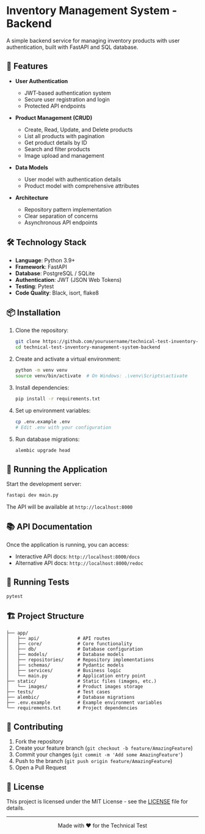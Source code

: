 # Inventory Management System - Backend

A simple backend service for managing inventory products with user authentication, built with FastAPI and SQL database.

## 🚀 Features

- **User Authentication**
  - JWT-based authentication system
  - Secure user registration and login
  - Protected API endpoints

- **Product Management (CRUD)**
  - Create, Read, Update, and Delete products
  - List all products with pagination
  - Get product details by ID
  - Search and filter products
  - Image upload and management

- **Data Models**
  - User model with authentication details
  - Product model with comprehensive attributes

- **Architecture**
  - Repository pattern implementation
  - Clear separation of concerns
  - Asynchronous API endpoints

## 🛠️ Technology Stack

- **Language**: Python 3.9+
- **Framework**: FastAPI
- **Database**: PostgreSQL / SQLite
- **Authentication**: JWT (JSON Web Tokens)
- **Testing**: Pytest
- **Code Quality**: Black, isort, flake8

## 📦 Installation

1. Clone the repository:
   ```bash
   git clone https://github.com/yourusername/technical-test-inventory-management-system-backend.git
   cd technical-test-inventory-management-system-backend
   ```

2. Create and activate a virtual environment:
   ```bash
   python -m venv venv
   source venv/bin/activate  # On Windows: .\venv\Scripts\activate
   ```

3. Install dependencies:
   ```bash
   pip install -r requirements.txt
   ```

4. Set up environment variables:
   ```bash
   cp .env.example .env
   # Edit .env with your configuration
   ```

5. Run database migrations:
   ```bash
   alembic upgrade head
   ```

## 🚦 Running the Application

Start the development server:
```bash
fastapi dev main.py
```

The API will be available at `http://localhost:8000`

## 📚 API Documentation

Once the application is running, you can access:
- Interactive API docs: `http://localhost:8000/docs`
- Alternative API docs: `http://localhost:8000/redoc`

## 🧪 Running Tests

```bash
pytest
```

## 🏗️ Project Structure

```
├── app/
│   ├── api/              # API routes
│   ├── core/             # Core functionality
│   ├── db/               # Database configuration
│   ├── models/           # Database models
│   ├── repositories/     # Repository implementations
│   ├── schemas/          # Pydantic models
│   ├── services/         # Business logic
│   └── main.py           # Application entry point
├── static/               # Static files (images, etc.)
│   └── images/           # Product images storage
├── tests/                # Test cases
├── alembic/              # Database migrations
├── .env.example          # Example environment variables
└── requirements.txt      # Project dependencies
```

## 🤝 Contributing

1. Fork the repository
2. Create your feature branch (`git checkout -b feature/AmazingFeature`)
3. Commit your changes (`git commit -m 'Add some AmazingFeature'`)
4. Push to the branch (`git push origin feature/AmazingFeature`)
5. Open a Pull Request

## 📄 License

This project is licensed under the MIT License - see the [LICENSE](LICENSE) file for details.

---

<div align="center">
  Made with ❤️ for the Technical Test
</div>